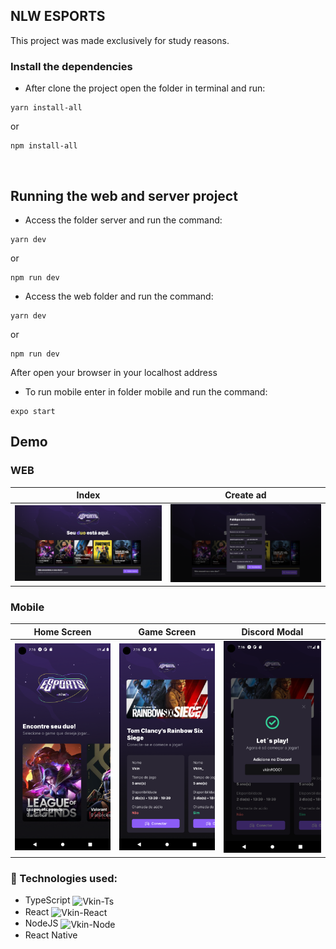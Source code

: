 ## NLW ESPORTS

This project was made exclusively for study reasons.

### Install the dependencies

- After clone the project open the folder in terminal and run:  

 ```
yarn install-all
```
or
```
npm install-all
```
<br/>

## Running the web and server project

- Access the folder server and run the command:

```
yarn dev
```
or
```
npm run dev
```

- Access the web folder and run the command:

```
yarn dev
```
or
```
npm run dev
```

After open your browser in your localhost address

- To run mobile enter in folder mobile and run the command:

```
expo start
```

## Demo

### WEB
Index             |  Create ad
:-------------------------:|:-------------------------:
![](./read_me_files/index_web.png)  |  ![](./read_me_files/create_ad_web.png) 

### Mobile
Home Screen                |  Game Screen                  |  Discord Modal
:-------------------------:|:-------------------------:|:--------------------:
![](./read_me_files/home_mobile.png)  |  ![](./read_me_files/game_mobile.png) | ![](./read_me_files/discord_mobile.png)
### 🚀 Technologies used:
- TypeScript <img align="center" alt="Vkin-Ts" height="15" width="15" src="https://cdn.jsdelivr.net/gh/devicons/devicon/icons/typescript/typescript-original.svg" />
- React <img align="center" alt="Vkin-React" height="15" width="15" src="https://cdn.jsdelivr.net/gh/devicons/devicon/icons/react/react-original.svg" />
- NodeJS <img align="center" alt="Vkin-Node" height="15" width="15" src="https://cdn.jsdelivr.net/gh/devicons/devicon/icons/nodejs/nodejs-original.svg" />
- React Native
